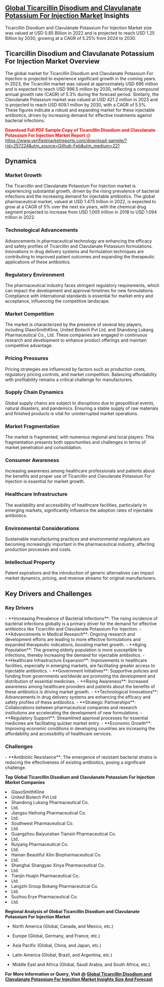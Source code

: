 <h2><a href="https://www.verifiedmarketreports.com/download-sample/?rid=257224&amp;utm_source=Github&amp;utm_medium=221" target="_blank">Global Ticarcillin Disodium and Clavulanate Potassium For Injection Market</a> Insights</h2><p>Ticarcillin Disodium and Clavulanate Potassium For Injection Market size was valued at USD 0.85 Billion in 2022 and is projected to reach USD 1.25 Billion by 2030, growing at a CAGR of 5.25% from 2024 to 2030.</p><p><h2>Ticarcillin Disodium and Clavulanate Potassium For Injection Market Overview</h2> The global market for Ticarcillin Disodium and Clavulanate Potassium For Injection is projected to experience significant growth in the coming years. In 2023, the Ticarcillin market was valued at approximately USD 696 million and is expected to reach USD 996.5 million by 2030, reflecting a compound annual growth rate (CAGR) of 5.3% during the forecast period. Similarly, the Clavulanate Potassium market was valued at USD 421.2 million in 2023 and is projected to reach USD 609.1 million by 2030, with a CAGR of 5.5%. These figures indicate a robust and expanding market for these injectable antibiotics, driven by increasing demand for effective treatments against bacterial infections. <p><span class=""><span style="color: #ff0000;"><strong>Download Full PDF Sample Copy of Ticarcillin Disodium and Clavulanate Potassium For Injection Market Report</strong> @ </span><a href="https://www.verifiedmarketreports.com/download-sample/?rid=257224&amp;utm_source=Github-Feb&amp;utm_medium=221" target="_blank">https://www.verifiedmarketreports.com/download-sample/?rid=257224&amp;utm_source=Github-Feb&amp;utm_medium=221</a></span></p> <h2>Dynamics</h2> <h3>Market Growth</h3> The Ticarcillin and Clavulanate Potassium For Injection market is experiencing substantial growth, driven by the rising prevalence of bacterial infections and the increasing demand for injectable antibiotics. The global pharmaceutical market, valued at USD 1.475 trillion in 2022, is expected to grow at a CAGR of 5% over the next six years, with the chemical drug segment projected to increase from USD 1.005 trillion in 2018 to USD 1.094 trillion in 2022. <h3>Technological Advancements</h3> Advancements in pharmaceutical technology are enhancing the efficacy and safety profiles of Ticarcillin and Clavulanate Potassium formulations. Innovations in drug delivery systems and formulation techniques are contributing to improved patient outcomes and expanding the therapeutic applications of these antibiotics. <h3>Regulatory Environment</h3> The pharmaceutical industry faces stringent regulatory requirements, which can impact the development and approval timelines for new formulations. Compliance with international standards is essential for market entry and acceptance, influencing the competitive landscape. <h3>Market Competition</h3> The market is characterized by the presence of several key players, including GlaxoSmithKline, United Biotech Pvt Ltd, and Shandong Lukang Pharmaceutical Co., Ltd. These companies are engaged in continuous research and development to enhance product offerings and maintain competitive advantage. <h3>Pricing Pressures</h3> Pricing strategies are influenced by factors such as production costs, regulatory pricing controls, and market competition. Balancing affordability with profitability remains a critical challenge for manufacturers. <h3>Supply Chain Dynamics</h3> Global supply chains are subject to disruptions due to geopolitical events, natural disasters, and pandemics. Ensuring a stable supply of raw materials and finished products is vital for uninterrupted market operations. <h3>Market Fragmentation</h3> The market is fragmented, with numerous regional and local players. This fragmentation presents both opportunities and challenges in terms of market penetration and consolidation. <h3>Consumer Awareness</h3> Increasing awareness among healthcare professionals and patients about the benefits and proper use of Ticarcillin and Clavulanate Potassium For Injection is essential for market growth. <h3>Healthcare Infrastructure</h3> The availability and accessibility of healthcare facilities, particularly in emerging markets, significantly influence the adoption rates of injectable antibiotics. <h3>Environmental Considerations</h3> Sustainable manufacturing practices and environmental regulations are becoming increasingly important in the pharmaceutical industry, affecting production processes and costs. <h3>Intellectual Property</h3> Patent expirations and the introduction of generic alternatives can impact market dynamics, pricing, and revenue streams for original manufacturers. <h2>Key Drivers and Challenges</h2> <h3>Key Drivers</h3> - **Increasing Prevalence of Bacterial Infections**: The rising incidence of bacterial infections globally is a primary driver for the demand for effective antibiotics like Ticarcillin and Clavulanate Potassium For Injection. - **Advancements in Medical Research**: Ongoing research and development efforts are leading to more effective formulations and expanded therapeutic indications, boosting market growth. - **Aging Population**: The growing elderly population is more susceptible to infections, thereby increasing the demand for injectable antibiotics. - **Healthcare Infrastructure Expansion**: Improvements in healthcare facilities, especially in emerging markets, are facilitating greater access to injectable antibiotics. - **Government Initiatives**: Supportive policies and funding from governments worldwide are promoting the development and distribution of essential medicines. - **Rising Awareness**: Increased awareness among healthcare providers and patients about the benefits of these antibiotics is driving market growth. - **Technological Innovations**: Advancements in drug delivery systems are enhancing the efficacy and safety profiles of these antibiotics. - **Strategic Partnerships**: Collaborations between pharmaceutical companies and research institutions are accelerating the development of new formulations. - **Regulatory Support**: Streamlined approval processes for essential medicines are facilitating quicker market entry. - **Economic Growth**: Improving economic conditions in developing countries are increasing the affordability and accessibility of healthcare services. <h3>Challenges</h3> - **Antibiotic Resistance**: The emergence of resistant bacterial strains is reducing the effectiveness of existing antibiotics, posing a significant challenge.</p><p><strong>Top Global Ticarcillin Disodium and Clavulanate Potassium For Injection Market Companies</strong></p><div data-test-id=""><p><li>GlaxoSmithKline</li><li> United Biotech Pvt Ltd</li><li> Shandong Lukang Pharmaceutical Co.</li><li> Ltd.</li><li> Jiangsu Haihong Pharmaceutical Co.</li><li> Ltd.</li><li> Southwest Pharmaceutical Co.</li><li> Ltd.</li><li> Guangzhou Baiyunshan Tianxin Pharmaceutical Co.</li><li> Ltd.</li><li> Ruiyang Pharmaceutical Co.</li><li> Ltd.</li><li> Hainan Beautiful Xilin Biopharmaceutical Co.</li><li> Ltd.</li><li> Shanghai Shangyao Xinya Pharmaceutical Co.</li><li> Ltd.</li><li> Tianjin Huajin Pharmaceutical Co.</li><li> Ltd.</li><li> Langzhi Group Bokang Pharmaceutical Co.</li><li> Ltd.</li><li> Suzhou Erye Pharmaceutical Co.</li><li> Ltd.</li></p><div><strong>Regional Analysis of&nbsp;Global Ticarcillin Disodium and Clavulanate Potassium For Injection Market</strong></div><ul><li dir="ltr"><p dir="ltr">North America&nbsp;(Global, Canada, and Mexico, etc.)</p></li><li dir="ltr"><p dir="ltr">Europe (Global, Germany, and France, etc.)</p></li><li dir="ltr"><p dir="ltr">Asia Pacific&nbsp;(Global, China, and Japan, etc.)</p></li><li dir="ltr"><p dir="ltr">Latin America&nbsp;(Global, Brazil, and Argentina, etc.)</p></li><li dir="ltr">Middle East and Africa&nbsp;(Global, Saudi Arabia, and South Africa, etc.)</li></ul><p><strong>For More Information or Query, Visit @&nbsp;</strong><strong><a href="https://www.verifiedmarketreports.com/product/ticarcillin-disodium-and-clavulanate-potassium-for-injection-market/?utm_source=Github&amp;utm_medium=221" target="_blank">Global Ticarcillin Disodium and Clavulanate Potassium For Injection Market Insights Size And Forecast</a></strong></p></div>
